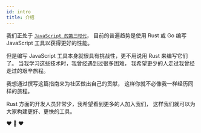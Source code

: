 ```yaml
---
id: intro
title: 介绍
---
```


我们正处于 [`JavaScript 的第三时代`](https://www.swyx.io/js-third-age/)，
目前的普遍趋势是使用 Rust 或 Go 编写 JavaScript 工具以获得更好的性能。

但是编写 JavaScript 工具本身就很具有挑战性，更不用说用 Rust 来编写它们了。
当我学习这些技术时，我曾经遇到过很多困难，
我希望更少的人走过我曾经走过的艰辛旅程。

我想通过撰写这篇指南来为社区做出自己的贡献，
这样你就不必像我一样经历同样的旅程。

Rust 方面的开发人员非常少，我希望看到更多的人加入我们，
这样我们就可以为大家构建更好、更快的工具。

❤️ 🦀 ❤️
